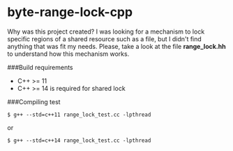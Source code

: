 # byte-range-lock-cpp

Why was this project created? I was looking for a mechanism to lock specific regions of a shared resource such as a file, but I didn't find anything that was fit my needs. Please, take a look at the file **range_lock.hh** to understand how this mechanism works.

###Build requirements
* C++ >= 11
* C++ >= 14 is required for shared lock

###Compiling test
```
$ g++ --std=c++11 range_lock_test.cc -lpthread
```
or
```
$ g++ --std=c++14 range_lock_test.cc -lpthread
```
